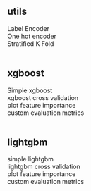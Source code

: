 ## utils</br>
Label Encoder</br>
One hot encoder</br>
Stratified K Fold</br></br>

## xgboost</br>
Simple xgboost</br>
xgboost cross validation</br>
plot feature importance</br>
custom evaluation metrics</br></br>

## lightgbm</br>
simple lightgbm</br>
lightgbm cross validation</br>
plot feature importance</br>
custom evaluation metrics</br>

